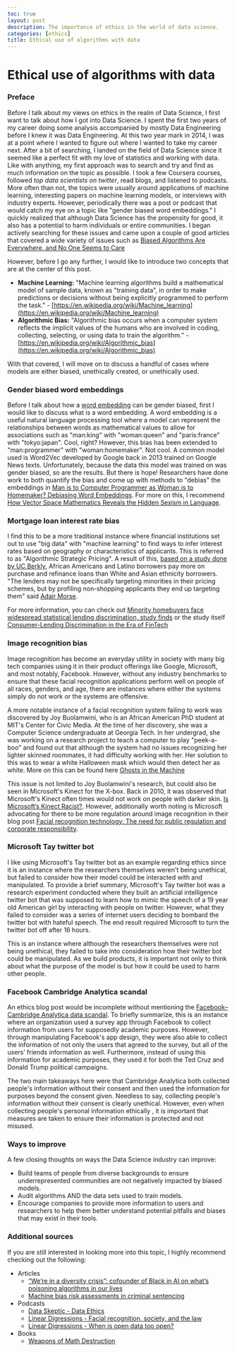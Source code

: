 ```yaml
---
toc: true
layout: post
description: The importance of ethics in the world of data science.
categories: [ethics]
title: Ethical use of algorithms with data
---
```

# Ethical use of algorithms with data

### Preface 

Before I talk about my views on ethics in the realm of Data Science, I first want to talk about how I got into Data Science.  I spent the first two years of my career doing some analysis accompanied by mostly Data Engineering before I knew it was Data Engineering.  At this two year mark in 2014, I was at a point where I wanted to figure out where I wanted to take my career next.  After a bit of searching, I landed on the field of Data Science since it seemed like a perfect fit with my love of statistics and working with data.  Like with anything, my first approach was to search and try and find as much information on the topic as possible.  I took a few Coursera courses, followed _top data scientists on twitter_, read blogs, and listened to podcasts.  More often than not, the topics were usually around applications of machine learning, interesting papers on machine learning models, or interviews with industry experts.  However, periodically there was a post or podcast that would catch my eye on a topic like "gender biased word embeddings." I quickly realized that although Data Science has the propensity for good, it also has a potential to harm individuals or entire communities.  I began actively searching for these issues and came upon a couple of good articles that covered a wide variety of issues such as [Biased Algorithms Are Everywhere, and No One Seems to Care](https://www.technologyreview.com/s/608248/biased-algorithms-are-everywhere-and-no-one-seems-to-care/)

However, before I go any further, I would like to introduce two concepts that are at the center of this post.

- **Machine Learning:** "Machine learning algorithms build a mathematical model of sample data, known as "training data", in order to make predictions or decisions without being explicitly programmed to perform the task." - [https://en.wikipedia.org/wiki/Machine_learning](https://en.wikipedia.org/wiki/Machine_learning)
- **Algorithmic Bias:** "Algorithmic bias occurs when a computer system reflects the implicit values of the humans who are involved in coding, collecting, selecting, or using data to train the algorithm." - [https://en.wikipedia.org/wiki/Algorithmic_bias](https://en.wikipedia.org/wiki/Algorithmic_bias)

With that covered, I will move on to discuss a handful of cases where models are either biased, unethically created, or unethically used.

### Gender biased word embeddings

Before I talk about how a [word embedding](https://en.wikipedia.org/wiki/Word_embedding) can be gender biased, first I would like to discuss what is a word embedding.  A word embedding is a useful natural language processing tool where a model can represent the relationships between words as mathematical values to allow for associations such as "man:king" with "woman:queen" and "paris:france" with "tokyo:japan".  Cool, right? However, this bias has been extended to "man:programmer" with "woman:homemaker". Not cool.  A common model used is Word2Vec developed by Google back in 2013 trained on Google News texts.  Unfortunately, because the data this model was trained on was gender biased, so are the results.  But there is hope! Researchers have done work to both quantify the bias and come up with methods to "debias" the embeddings in [
Man is to Computer Programmer as Woman is to Homemaker? Debiasing Word Embeddings](https://arxiv.org/abs/1607.06520).  For more on this, I recommend [How Vector Space Mathematics Reveals the Hidden Sexism in Language](https://www.technologyreview.com/s/602025/how-vector-space-mathematics-reveals-the-hidden-sexism-in-language/).

### Mortgage loan interest rate bias

I find this to be a more traditional instance where financial institutions set out to use "big data" with "machine learning" to find ways to infer interest rates based on geography or characteristics of applicants.  This is referred to as "Algorithmic Strategic Pricing". A result of this, [based on a study done by UC Berkly](http://faculty.haas.berkeley.edu/morse/research/papers/discrim.pdf), African Americans and Latino borrowers pay more on purchase and refinance loans than White and Asian ethnicity borrowers. "The lenders may not be specifically targeting minorities in their pricing schemes, but by profiling non-shopping applicants they end up targeting them" said [Adair Morse](http://faculty.haas.berkeley.edu/morse/).

For more information, you can check out [Minority homebuyers face widespread statistical lending discrimination, study finds](http://newsroom.haas.berkeley.edu/minority-homebuyers-face-widespread-statistical-lending-discrimination-study-finds/) or the study itself [Consumer-Lending Discrimination in the Era of FinTech](http://faculty.haas.berkeley.edu/morse/research/papers/discrim.pdf)

### Image recognition bias

Image recognition has become an everyday utility in society with many big tech companies using it in their product offerings like Google, Microsoft, and most notably, Facebook.  However, without any industry benchmarks to ensure that these facial recognition applications perform well on people of all races, genders, and age, there are instances where either the systems simply do not work or the systems are offensive.

A more notable instance of  a facial recognition system failing to work was discovered by Joy Buolamwini, who is an African American PhD student at MIT's Center for Civic Media. At the time of her discovery, she was a Computer Science undergraduate at Georgia Tech.  In her undergrad, she was working on a research project to teach a computer to play "peek-a-boo" and found out that although the system had no issues recognizing her lighter skinned roommates, it had difficulty working with her.  Her solution to this was to wear a white Halloween mask which would then detect her as white. More on this can be found here [Ghosts in the Machine](https://www.pbs.org/wgbh/nova/article/ai-bias/)

This issue is not limited to Joy Buolamwini's research, but could also be seen in Microsoft's Kinect for the X-box.  Back in 2010, it was observed that Microsoft's Kinect often times would not work on people with darker skin.  [Is Microsoft’s Kinect Racist?](https://www.pcworld.com/article/209708/Is_Microsoft_Kinect_Racist.html).  However, additionally worth noting is Microsoft advocating for there to be more regulation around image recognition in their blog post [Facial recognition technology: The need for public regulation and corporate responsibility](https://blogs.microsoft.com/on-the-issues/2018/07/13/facial-recognition-technology-the-need-for-public-regulation-and-corporate-responsibility/).

### Microsoft Tay twitter bot

I like using Microsoft's Tay twitter bot as an example regarding ethics since it is an instance where the researchers themselves weren't being unethical, but failed to consider how their model could be interacted with and manipulated.  To provide a brief summary, Microsoft's Tay twitter bot was a research experiment conducted where they  built an artificial intelligence twitter bot that was supposed to learn how to mimic the speech of a 19 year old American girl by interacting with people on twitter.  However, what they failed to consider was a series of internet users  deciding to bombard the twitter bot with hateful speech.  The end result required Microsoft to turn the twitter bot off after 16 hours.

This is an instance where although the researchers themselves were not being unethical, they failed to take into consideration how their twitter bot could be manipulated.  As we build products, it is important not only to think about what the purpose of the model is but how it could be used to harm other people.

### Facebook Cambridge Analytica scandal

An ethics blog post would be incomplete without mentioning the  [Facebook–Cambridge Analytica data scandal](https://en.wikipedia.org/wiki/Facebook%E2%80%93Cambridge_Analytica_data_scandal).  To briefly summarize, this is an instance where an organization used a survey app through Facebook to collect information from users for supposedly academic purposes.  However, through manipulating Facebook's app design, they were also able to collect the information of not only the users that agreed to the survey, but all of the users’ friends information as well.   Furthermore, instead of using this information for academic purposes, they used it for both the Ted Cruz and Donald Trump political campaigns.

The two main takeaways here were that Cambridge Analytica both collected people's information without their consent and then used the information for purposes  beyond the consent given.  Needless to say, collecting people's information without their consent is clearly unethical.  However, even when  collecting people's personal information  ethically , it is  important  that measures are taken to ensure their information is protected and not misused.

### Ways to improve

A few closing thoughts on ways the Data Science industry can improve:

- Build teams of people from diverse backgrounds to ensure underrepresented communities are not negatively impacted by biased models.
-  Audit algorithms AND  the data sets used to train models.
- Encourage companies to provide more information to users and researchers to help them better understand potential pitfalls and biases that may exist in their tools.

### Additional sources

If you are still interested in looking more into this topic, I highly recommend checking out the following:

- Articles
  - [“We’re in a diversity crisis”: cofounder of Black in AI on what’s poisoning algorithms in our lives](https://www.technologyreview.com/s/610192/were-in-a-diversity-crisis-black-in-ais-founder-on-whats-poisoning-the-algorithms-in-our/)
  - [Machine bias risk assessments in criminal sentencing](https://www.propublica.org/article/machine-bias-risk-assessments-in-criminal-sentencing)
- Podcasts
  - [Data Skeptic - Data Ethics](https://dataskeptic.com/blog/episodes/2018/data-ethics)
  - [Linear Digressions - Facial recognition, society, and the law](http://lineardigressions.com/episodes/2018/12/30/facial-recognition-society-and-you)
  - [Linear Digressions - When is open data too open?](http://lineardigressions.com/episodes/2018/2/25/when-is-open-data-too-open)
- Books
  - [Weapons of Math Destruction](https://weaponsofmathdestructionbook.com/)
